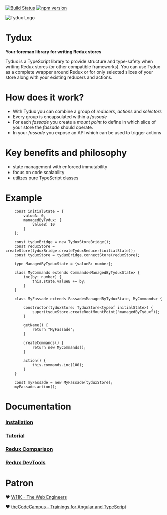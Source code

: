 
[![Build Status](https://travis-ci.org/w11k/Tydux.svg?branch=master)](https://travis-ci.org/w11k/Tydux)
[![npm version](https://badge.fury.io/js/%40w11k%2Ftydux.svg)](https://badge.fury.io/js/%40w11k%2Ftydux)

![Tydux Logo](https://raw.githubusercontent.com/w11k/Tydux/master/doc/tydux_logo.png)

# Tydux

**Your foreman library for writing Redux stores**

Tydux is a TypeScript library to provide structure and type-safety when writing Redux stores (or other compatible frameworks). You can use Tydux as a complete wrapper around Redux or for only selected slices of your store along with your existing reducers and actions.  

# How does it work?

- With Tydux you can combine a group of *reducers*, *actions* and *selectors*
- Every group is encapsulated within a *fassade*
- For each *fassade* you create a *mount point* to define in which slice of your store the *fassade* should operate.
- In your *fassade* you expose an API which can be used to trigger actions 


# Key benefits and philosophy

- state management with enforced immutability
- focus on code scalability
- utilizes pure TypeScript classes

# Example

        const initialState = {
            valueA: 0,
            managedByTydux: {
                valueB: 10
            }
        };

        const tyduxBridge = new TyduxStoreBridge();
        const reduxStore = createStore(tyduxBridge.createTyduxReducer(initialState));
        const tyduxStore = tyduxBridge.connectStore(reduxStore);

        type ManagedByTyduxState = {valueB: number};

        class MyCommands extends Commands<ManagedByTyduxState> {
            inc(by: number) {
                this.state.valueB += by;
            }
        }

        class MyFassade extends Fassade<ManagedByTyduxState, MyCommands> {

            constructor(tyduxStore: TyduxStore<typeof initialState>) {
                super(tyduxStore.createRootMountPoint("managedByTydux"));
            }

            getName() {
                return "MyFassade";
            }

            createCommands() {
                return new MyCommands();
            }

            action() {
                this.commands.inc(100);
            }
        }

        const myFassade = new MyFassade(tyduxStore);
        myFassade.action();

# Documentation

### [Installation](https://github.com/Tydux/Tydux/tree/master/doc/installation.md)
### [Tutorial](https://github.com/Tydux/Tydux/tree/master/doc/tutorial.md)
### [Redux Comparison](https://github.com/Tydux/Tydux/tree/master/doc/redux_comparison.md)
### [Redux DevTools](https://github.com/Tydux/Tydux/tree/master/doc/redux-devtools.md)


# Patron

❤️ [W11K - The Web Engineers](https://www.w11k.de/)

❤️ [theCodeCampus - Trainings for Angular and TypeScript](https://www.thecodecampus.de/)

